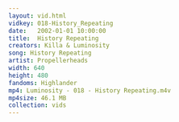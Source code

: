 ```yaml
---
layout: vid.html
vidkey: 018-History_Repeating
date:   2002-01-01 10:00:00
title:  History Repeating
creators: Killa & Luminosity
song: History Repeating
artist: Propellerheads
width: 640
height: 480
fandoms: Highlander
mp4: Luminosity - 018 - History Repeating.m4v
mp4size: 46.1 MB
collection: vids
---
```


  <div>
  
  </div>
  